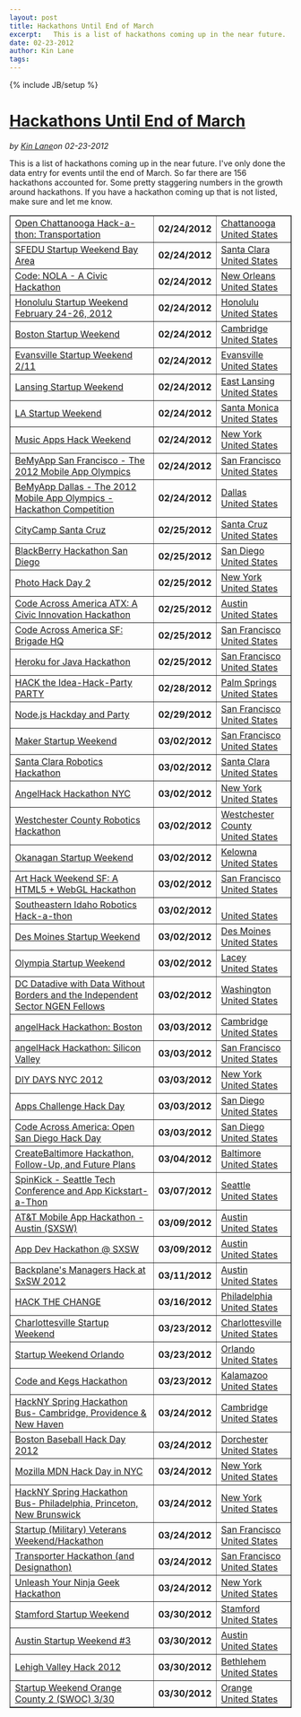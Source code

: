 ---layout: posttitle: Hackathons Until End of Marchexcerpt:   This is a list of hackathons coming up in the near future.  I've only done the data entry for events until the end of March.  So far there are 156 hackathons accounted for.  Some pretty staggering numbers in the growth around hackathons.  If you have a hackathon coming up that is not listed, make sure and let me know.date: 02-23-2012author: Kin Lanetags: ---{% include JB/setup %}<h1 class="title"><a href="#" rel="bookmark" title="Hackathons Until End of March">Hackathons Until End of March</a></h1><i><span class="small">by</span> <a href="https://plus.google.com/106460238807821851374" rel="author">Kin Lane</a><span class="small">on</span> <span class="post-date">02-23-2012</span></i><p></p><p>This is a list of hackathons coming up in the near future.  I've only done the data entry for events until the end of March.  So far there are 156 hackathons accounted for.  Some pretty staggering numbers in the growth around hackathons.  If you have a hackathon coming up that is not listed, make sure and let me know.</p>
<table border="1" cellspacing="5" cellpadding="5" width="100%">
<tbody>
<tr>
<td><a href="/events/open_chattanooga_hackathon_transportation.php">Open Chattanooga Hack-a-thon: Transportation</a></td>
<td><strong>02/24/2012</strong></td>
<td><a href="/events/open_chattanooga_hackathon_transportation.php">Chattanooga<br />United States</a></td>
</tr>
<tr>
<td><a href="/events/sfedu_startup_weekend_bay_area.php">SFEDU Startup Weekend Bay Area</a></td>
<td><strong>02/24/2012</strong></td>
<td><a href="/events/sfedu_startup_weekend_bay_area.php">Santa Clara<br />United States</a></td>
</tr>
<tr>
<td><a href="/events/code_nola__a_civic_hackathon.php">Code: NOLA - A Civic Hackathon</a></td>
<td><strong>02/24/2012</strong></td>
<td><a href="/events/code_nola__a_civic_hackathon.php">New Orleans<br />United States</a></td>
</tr>
<tr>
<td><a href="/events/honolulu_startup_weekend_february_2426_2012.php">Honolulu Startup Weekend February 24-26, 2012</a></td>
<td><strong>02/24/2012</strong></td>
<td><a href="/events/honolulu_startup_weekend_february_2426_2012.php">Honolulu<br />United States</a></td>
</tr>
<tr>
<td><a href="/events/boston_startup_weekend.php">Boston Startup Weekend</a></td>
<td><strong>02/24/2012</strong></td>
<td><a href="/events/boston_startup_weekend.php">Cambridge<br />United States</a></td>
</tr>
<tr>
<td><a href="/events/evansville_startup_weekend_211.php">Evansville Startup Weekend 2/11</a></td>
<td><strong>02/24/2012</strong></td>
<td><a href="/events/evansville_startup_weekend_211.php">Evansville<br />United States</a></td>
</tr>
<tr>
<td><a href="/events/lansing_startup_weekend.php">Lansing Startup Weekend</a></td>
<td><strong>02/24/2012</strong></td>
<td><a href="/events/lansing_startup_weekend.php">East Lansing<br />United States</a></td>
</tr>
<tr>
<td><a href="/events/la_startup_weekend.php">LA Startup Weekend</a></td>
<td><strong>02/24/2012</strong></td>
<td><a href="/events/la_startup_weekend.php">Santa Monica<br />United States</a></td>
</tr>
<tr>
<td><a href="/events/music_apps_hack_weekend.php">Music Apps Hack Weekend</a></td>
<td><strong>02/24/2012</strong></td>
<td><a href="/events/music_apps_hack_weekend.php">New York<br />United States</a></td>
</tr>
<tr>
<td><a href="/events/bemyapp_san_francisco__the_2012_mobile_app_olympics.php">BeMyApp San Francisco - The 2012 Mobile App Olympics</a></td>
<td><strong>02/24/2012</strong></td>
<td><a href="/events/bemyapp_san_francisco__the_2012_mobile_app_olympics.php">San Francisco<br />United States</a></td>
</tr>
<tr>
<td><a href="/events/bemyapp_dallas__the_2012_mobile_app_olympics__hackathon_competition.php">BeMyApp Dallas - The 2012 Mobile App Olympics - Hackathon Competition</a></td>
<td><strong>02/24/2012</strong></td>
<td><a href="/events/bemyapp_dallas__the_2012_mobile_app_olympics__hackathon_competition.php">Dallas<br />United States</a></td>
</tr>
<tr>
<td><a href="/events/citycamp_santa_cruz.php">CityCamp Santa Cruz</a></td>
<td><strong>02/25/2012</strong></td>
<td><a href="/events/citycamp_santa_cruz.php">Santa Cruz<br />United States</a></td>
</tr>
<tr>
<td><a href="/events/blackberry_hackathon_san_diego.php">BlackBerry Hackathon San Diego</a></td>
<td><strong>02/25/2012</strong></td>
<td><a href="/events/blackberry_hackathon_san_diego.php">San Diego<br />United States</a></td>
</tr>
<tr>
<td><a href="/events/photo_hack_day_2.php">Photo Hack Day 2</a></td>
<td><strong>02/25/2012</strong></td>
<td><a href="/events/photo_hack_day_2.php">New York<br />United States</a></td>
</tr>
<tr>
<td><a href="/events/code_across_america_atx_a_civic_innovation_hackathon.php">Code Across America ATX: A Civic Innovation Hackathon</a></td>
<td><strong>02/25/2012</strong></td>
<td><a href="/events/code_across_america_atx_a_civic_innovation_hackathon.php">Austin<br />United States</a></td>
</tr>
<tr>
<td><a href="/events/code_across_america_sf_brigade_hq.php">Code Across America SF: Brigade HQ</a></td>
<td><strong>02/25/2012</strong></td>
<td><a href="/events/code_across_america_sf_brigade_hq.php">San Francisco<br />United States</a></td>
</tr>
<tr>
<td><a href="/events/heroku_for_java_hackathon.php">Heroku for Java Hackathon</a></td>
<td><strong>02/25/2012</strong></td>
<td><a href="/events/heroku_for_java_hackathon.php">San Francisco<br />United States</a></td>
</tr>
<tr>
<td><a href="/events/hack_the_ideahackparty_party.php">HACK the Idea-Hack-Party PARTY</a></td>
<td><strong>02/28/2012</strong></td>
<td><a href="/events/hack_the_ideahackparty_party.php">Palm Springs<br />United States</a></td>
</tr>
<tr>
<td><a href="/events/nodejs_hackday_and_party.php">Node.js Hackday and Party</a></td>
<td><strong>02/29/2012</strong></td>
<td><a href="/events/nodejs_hackday_and_party.php">San Francisco<br />United States</a></td>
</tr>
<tr>
<td><a href="/events/maker_startup_weekend.php">Maker Startup Weekend</a></td>
<td><strong>03/02/2012</strong></td>
<td><a href="/events/maker_startup_weekend.php">San Francisco<br />United States</a></td>
</tr>
<tr>
<td><a href="/events/santa_clara_robotics_hackathon.php">Santa Clara Robotics Hackathon</a></td>
<td><strong>03/02/2012</strong></td>
<td><a href="/events/santa_clara_robotics_hackathon.php">Santa Clara<br />United States</a></td>
</tr>
<tr>
<td><a href="/events/angelhack_hackathon_nyc.php">AngelHack Hackathon NYC</a></td>
<td><strong>03/02/2012</strong></td>
<td><a href="/events/angelhack_hackathon_nyc.php">New York<br />United States</a></td>
</tr>
<tr>
<td><a href="/events/westchester_county_robotics_hackathon.php">Westchester County Robotics Hackathon</a></td>
<td><strong>03/02/2012</strong></td>
<td><a href="/events/westchester_county_robotics_hackathon.php">Westchester County<br />United States</a></td>
</tr>
<tr>
<td><a href="/events/okanagan_startup_weekend.php">Okanagan Startup Weekend</a></td>
<td><strong>03/02/2012</strong></td>
<td><a href="/events/okanagan_startup_weekend.php">Kelowna<br />United States</a></td>
</tr>
<tr>
<td><a href="/events/art_hack_weekend_sf_a_html5__webgl_hackathon.php">Art Hack Weekend SF: A HTML5 + WebGL Hackathon</a></td>
<td><strong>03/02/2012</strong></td>
<td><a href="/events/art_hack_weekend_sf_a_html5__webgl_hackathon.php">San Francisco<br />United States</a></td>
</tr>
<tr>
<td><a href="/events/southeastern_idaho_robotics_hackathon.php">Southeastern Idaho Robotics Hack-a-thon</a></td>
<td><strong>03/02/2012</strong></td>
<td><a href="/events/southeastern_idaho_robotics_hackathon.php"><br />United States</a></td>
</tr>
<tr>
<td><a href="/events/des_moines_startup_weekend.php">Des Moines Startup Weekend</a></td>
<td><strong>03/02/2012</strong></td>
<td><a href="/events/des_moines_startup_weekend.php">Des Moines<br />United States</a></td>
</tr>
<tr>
<td><a href="/events/olympia_startup_weekend.php">Olympia Startup Weekend</a></td>
<td><strong>03/02/2012</strong></td>
<td><a href="/events/olympia_startup_weekend.php">Lacey<br />United States</a></td>
</tr>
<tr>
<td><a href="/events/dc_datadive_with_data_without_borders_and_the_independent_sector_ngen_fellows.php">DC Datadive with Data Without Borders and the Independent Sector NGEN Fellows</a></td>
<td><strong>03/02/2012</strong></td>
<td><a href="/events/dc_datadive_with_data_without_borders_and_the_independent_sector_ngen_fellows.php">Washington<br />United States</a></td>
</tr>
<tr>
<td><a href="/events/angelhack_hackathon_boston.php">angelHack Hackathon: Boston</a></td>
<td><strong>03/03/2012</strong></td>
<td><a href="/events/angelhack_hackathon_boston.php">Cambridge<br />United States</a></td>
</tr>
<tr>
<td><a href="/events/angelhack_hackathon_silicon_valley.php">angelHack Hackathon: Silicon Valley</a></td>
<td><strong>03/03/2012</strong></td>
<td><a href="/events/angelhack_hackathon_silicon_valley.php">San Francisco<br />United States</a></td>
</tr>
<tr>
<td><a href="/events/diy_days_nyc_2012.php">DIY DAYS NYC 2012</a></td>
<td><strong>03/03/2012</strong></td>
<td><a href="/events/diy_days_nyc_2012.php">New York<br />United States</a></td>
</tr>
<tr>
<td><a href="/events/apps_challenge_hack_day.php">Apps Challenge Hack Day</a></td>
<td><strong>03/03/2012</strong></td>
<td><a href="/events/apps_challenge_hack_day.php">San Diego<br />United States</a></td>
</tr>
<tr>
<td><a href="/events/code_across_america_open_san_diego_hack_day.php">Code Across America: Open San Diego Hack Day</a></td>
<td><strong>03/03/2012</strong></td>
<td><a href="/events/code_across_america_open_san_diego_hack_day.php">San Diego<br />United States</a></td>
</tr>
<tr>
<td><a href="/events/createbaltimore_hackathon_followup_and_future_plans.php">CreateBaltimore Hackathon, Follow-Up, and Future Plans</a></td>
<td><strong>03/04/2012</strong></td>
<td><a href="/events/createbaltimore_hackathon_followup_and_future_plans.php">Baltimore<br />United States</a></td>
</tr>
<tr>
<td><a href="/events/spinkick__seattle_tech_conference_and_app_kickstartathon.php">SpinKick - Seattle Tech Conference and App Kickstart-a-Thon</a></td>
<td><strong>03/07/2012</strong></td>
<td><a href="/events/spinkick__seattle_tech_conference_and_app_kickstartathon.php">Seattle<br />United States</a></td>
</tr>
<tr>
<td><a href="/events/att_mobile_app_hackathon__austin_sxsw.php">AT&amp;T Mobile App Hackathon - Austin (SXSW)</a></td>
<td><strong>03/09/2012</strong></td>
<td><a href="/events/att_mobile_app_hackathon__austin_sxsw.php">Austin<br />United States</a></td>
</tr>
<tr>
<td><a href="/events/app_dev_hackathon__sxsw.php">App Dev Hackathon @ SXSW</a></td>
<td><strong>03/09/2012</strong></td>
<td><a href="/events/app_dev_hackathon__sxsw.php">Austin<br />United States</a></td>
</tr>
<tr>
<td><a href="/events/backplanes_managers_hack_at_sxsw_2012.php">Backplane's Managers Hack at SxSW 2012</a></td>
<td><strong>03/11/2012</strong></td>
<td><a href="/events/backplanes_managers_hack_at_sxsw_2012.php">Austin<br />United States</a></td>
</tr>
<tr>
<td><a href="/events/hack_the_change.php">HACK THE CHANGE</a></td>
<td><strong>03/16/2012</strong></td>
<td><a href="/events/hack_the_change.php">Philadelphia<br />United States</a></td>
</tr>
<tr>
<td><a href="/events/charlottesville_startup_weekend.php">Charlottesville Startup Weekend</a></td>
<td><strong>03/23/2012</strong></td>
<td><a href="/events/charlottesville_startup_weekend.php">Charlottesville<br />United States</a></td>
</tr>
<tr>
<td><a href="/events/startup_weekend_orlando.php">Startup Weekend Orlando</a></td>
<td><strong>03/23/2012</strong></td>
<td><a href="/events/startup_weekend_orlando.php">Orlando<br />United States</a></td>
</tr>
<tr>
<td><a href="/events/code_and_kegs_hackathon.php">Code and Kegs Hackathon</a></td>
<td><strong>03/23/2012</strong></td>
<td><a href="/events/code_and_kegs_hackathon.php">Kalamazoo<br />United States</a></td>
</tr>
<tr>
<td><a href="/events/hackny_spring_hackathon_bus_cambridge_providence__new_haven.php">HackNY Spring Hackathon Bus- Cambridge, Providence &amp; New Haven</a></td>
<td><strong>03/24/2012</strong></td>
<td><a href="/events/hackny_spring_hackathon_bus_cambridge_providence__new_haven.php">Cambridge<br />United States</a></td>
</tr>
<tr>
<td><a href="/events/boston_baseball_hack_day_2012.php">Boston Baseball Hack Day 2012</a></td>
<td><strong>03/24/2012</strong></td>
<td><a href="/events/boston_baseball_hack_day_2012.php">Dorchester<br />United States</a></td>
</tr>
<tr>
<td><a href="/events/mozilla_mdn_hack_day_in_nyc.php">Mozilla MDN Hack Day in NYC</a></td>
<td><strong>03/24/2012</strong></td>
<td><a href="/events/mozilla_mdn_hack_day_in_nyc.php">New York<br />United States</a></td>
</tr>
<tr>
<td><a href="/events/hackny_spring_hackathon_bus_philadelphia_princeton_new_brunswick.php">HackNY Spring Hackathon Bus- Philadelphia, Princeton, New Brunswick</a></td>
<td><strong>03/24/2012</strong></td>
<td><a href="/events/hackny_spring_hackathon_bus_philadelphia_princeton_new_brunswick.php">New York<br />United States</a></td>
</tr>
<tr>
<td><a href="/events/startup_military_veterans_weekendhackathon.php">Startup (Military) Veterans Weekend/Hackathon</a></td>
<td><strong>03/24/2012</strong></td>
<td><a href="/events/startup_military_veterans_weekendhackathon.php">San Francisco<br />United States</a></td>
</tr>
<tr>
<td><a href="/events/transporter_hackathon_and_designathon.php">Transporter Hackathon (and Designathon)</a></td>
<td><strong>03/24/2012</strong></td>
<td><a href="/events/transporter_hackathon_and_designathon.php">San Francisco<br />United States</a></td>
</tr>
<tr>
<td><a href="/events/unleash_your_ninja_geek_hackathon.php">Unleash Your Ninja Geek Hackathon</a></td>
<td><strong>03/24/2012</strong></td>
<td><a href="/events/unleash_your_ninja_geek_hackathon.php">New York<br />United States</a></td>
</tr>
<tr>
<td><a href="/events/stamford_startup_weekend.php">Stamford Startup Weekend</a></td>
<td><strong>03/30/2012</strong></td>
<td><a href="/events/stamford_startup_weekend.php">Stamford<br />United States</a></td>
</tr>
<tr>
<td><a href="/events/austin_startup_weekend_3.php">Austin Startup Weekend #3</a></td>
<td><strong>03/30/2012</strong></td>
<td><a href="/events/austin_startup_weekend_3.php">Austin<br />United States</a></td>
</tr>
<tr>
<td><a href="/events/lehigh_valley_hack_2012.php">Lehigh Valley Hack 2012</a></td>
<td><strong>03/30/2012</strong></td>
<td><a href="/events/lehigh_valley_hack_2012.php">Bethlehem<br />United States</a></td>
</tr>
<tr>
<td><a href="/events/startup_weekend_orange_county_2_swoc_330.php">Startup Weekend Orange County 2 (SWOC) 3/30</a></td>
<td><strong>03/30/2012</strong></td>
<td><a href="/events/startup_weekend_orange_county_2_swoc_330.php">Orange<br />United States</a></td>
</tr>
</tbody>
</table>